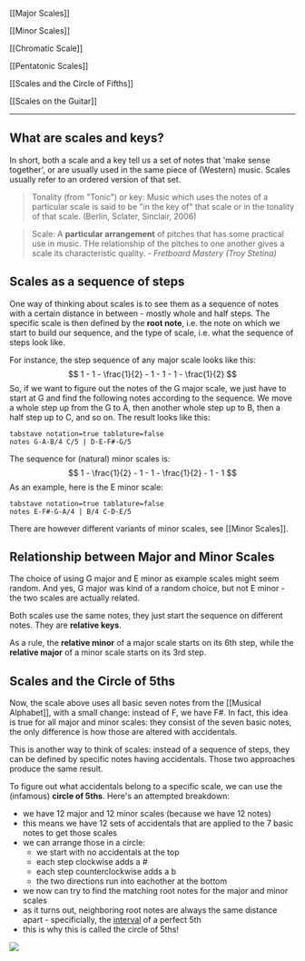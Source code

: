 [[Major Scales]]

[[Minor Scales]]

[[Chromatic Scale]]

[[Pentatonic Scales]]

[[Scales and the Circle of Fifths]]

[[Scales on the Guitar]]

----

## What are scales and keys?

In short, both a scale and a key tell us a set of notes that 'make sense together', or are usually used in the same piece of (Western) music. Scales usually refer to an ordered version of that set. 

> Tonality (from "Tonic") or key: Music which uses the notes of a particular scale is said to be "in the key of" that scale or in the tonality of that scale. (Berlin, Sclater, Sinclair, 2006) 

>Scale: A **particular arrangement** of pitches that has some practical use in music. THe relationship of the pitches to one another gives a scale its characteristic quality.
>*- Fretboard Mastery (Troy Stetina)*


## Scales as a sequence of steps

One way of thinking about scales is to see them as a sequence of notes with a certain distance in between - mostly whole and half steps. The specific scale is then defined by the **root note**, i.e. the note on which we start to build our sequence, and the type of scale, i.e. what the sequence of steps look like.

For instance, the step sequence of any major scale looks like this:
$$
	1 - 1 - \frac{1}{2} - 1 - 1 - 1 - \frac{1}{2}
$$
So, if we want to figure out the notes of the G major scale, we just have to start at G and find the following notes according to the sequence. We move a whole step up from the G to A, then another whole step up to B, then a half step up to C, and so on. The result looks like this:

```vextab
tabstave notation=true tablature=false
notes G-A-B/4 C/5 | D-E-F#-G/5
```

The sequence for (natural) minor scales is:
$$
	1 - \frac{1}{2} - 1 - 1 - \frac{1}{2} - 1 - 1
$$
As an example, here is the E minor scale:

```vextab
tabstave notation=true tablature=false
notes E-F#-G-A/4 | B/4 C-D-E/5
```

There are however different variants of minor scales, see [[Minor Scales]].


## Relationship between Major and Minor Scales

The choice of using G major and E minor as example scales might seem random. And yes, G major was kind of a random choice, but not E minor - the two scales are actually related. 

Both scales use the same notes, they just start the sequence on different notes. They are **relative keys**.

As a rule, the **relative minor** of a major scale starts on its 6th step, while the **relative major** of a minor scale starts on its 3rd step.


## Scales and the Circle of 5ths

Now, the scale above uses all basic seven notes from the [[Musical Alphabet]], with a small change: instead of F, we have F#. In fact, this idea is true for all major and minor scales: they consist of the seven basic notes, the only difference is how those are altered with accidentals.

This is another way to think of scales: instead of a sequence of steps, they can be defined by specific notes having accidentals. Those two approaches produce the same result.

To figure out what accidentals belong to a specific scale, we can use the (infamous) **circle of 5ths**. Here's an attempted breakdown:

- we have 12 major and 12 minor scales (because we have 12 notes)
- this means we have 12 sets of accidentals that are applied to the 7 basic notes to get those scales
- we can arrange those in a circle:
	- we start with no accidentals at the top
	- each step clockwise adds a #
	- each step counterclockwise adds a b
	- the two directions run into eachother at the bottom
- we now can try to find the matching root notes for the major and minor scales
- as it turns out, neighboring root notes are always the same distance apart - specificially, the [interval]([[Intervals]]) of a perfect 5th
- this is why this is called the circle of 5ths!

![](600px-Circle_of_fifths_deluxe_4.svg.png)
